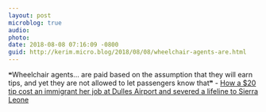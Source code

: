 ```yaml
---
layout: post
microblog: true
audio: 
photo: 
date: 2018-08-08 07:16:09 -0800
guid: http://kerim.micro.blog/2018/08/08/wheelchair-agents-are.html
---
```

❝Wheelchair agents… are paid based on the assumption that they will earn tips, and yet they are not allowed to let passengers know that❞ - [How a $20 tip cost an immigrant her job at Dulles Airport and severed a lifeline to Sierra Leone](https://www.washingtonpost.com/local/they-have-nothing-how-a-20-tip-cost-an-immigrant-her-dulles-job-and-severed-a-lifeline-to-sierra-leone/2018/08/01/82d9aafc-952c-11e8-810c-5fa705927d54_story.html?utm_term=.21a0c4e56b22)
